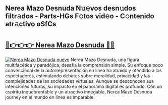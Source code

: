 ## Nerea Mazo Desnuda N𝚞𝚎vos desn𝚞dos filtr𝚊dos - Parts-HGs F𝚘tos vid𝚎o - C𝚘ntenido atr𝚊ctivo oSfCs

# <h2><a href="http://mb8xr6.tromn.icu/?c=Nerea+Mazo+Desnuda">🔗👉👉👉 Nerea Mazo Desnuda 🔗🔗</a></h2>

[![Nerea Mazo Desnuda nuevo](https://i.imgur.com/pEAQMta.gif)](http://mb8xr6.tromn.icu/?c=Nerea+Mazo+Desnuda)
Nerea Mazo Desnuda, una figura multifacética y paradójica, desafía la comprensión simple. Su enfoque poco convencional de la autorrepresentación en línea ha atraído y ofendido a los espectadores, estimulando debates sobre moralidad, privacidad y las complejidades de las sociedades virtuales. Aunque se desconocen sus intenciones futuras, su impacto en el panorama digital es profundo. Con un espíritu inquebrantable y un atractivo innegable, Nerea Mazo Desnuda journey en el mundo en línea es imparable.
